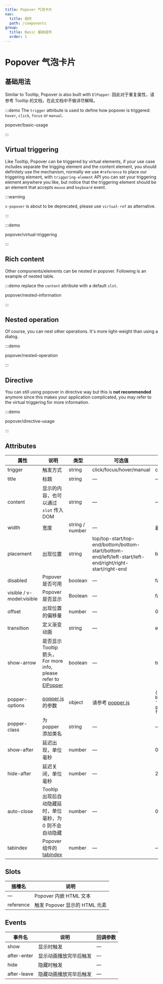```yaml
---
title: Popover 气泡卡片
nav:
  title: 组件
  path: /components
group:
  title: Basic 基础组件
  order: 1
---
```

# Popover 气泡卡片

## 基础用法

Similar to Tooltip, Popover is also built with `ElPopper`. 因此对于重复属性，请参考 Tooltip 的文档，在此文档中不做详尽解释。

:::demo The `trigger` attribute is used to define how popover is triggered: `hover`, `click`, `focus` or `manual`.

popover/basic-usage

:::

## Virtual triggering

Like Tooltip, Popover can be triggered by virtual elements, if your use case includes separate the trigging element and the content element, you should definitely use the mechanism, normally we use `#reference` to place our triggering element, with `triggering-element` API you can set your triggering element anywhere you like, but notice that the triggering element should be an element that accepts `mouse` and `keyboard` event.

:::warning

`v-popover` is about to be deprecated, please use `virtual-ref` as alternative.

:::

:::demo

popover/virtual-triggering

:::

## Rich content

Other components/elements can be nested in popover. Following is an example of nested table.

:::demo replace the `content` attribute with a default `slot`.

popover/nested-information

:::

## Nested operation

Of course, you can nest other operations. It's more light-weight than using a dialog.

:::demo

popover/nested-operation

:::

## Directive

You can still using popover in directive way but this is **not recommended** anymore since this makes your application complicated, you may refer to the virtual triggering for more information.

:::demo

popover/directive-usage

:::

## Attributes

| 属性                        | 说明                                                                                                                                           | 类型              | 可选值                                                                                                       | 默认值                                                     |
| ------------------------- | -------------------------------------------------------------------------------------------------------------------------------------------- | --------------- | --------------------------------------------------------------------------------------------------------- | ------------------------------------------------------- |
| trigger                   | 触发方式                                                                                                                                         | string          | click/focus/hover/manual                                                                                  | click                                                   |
| title                     | 标题                                                                                                                                           | string          | —                                                                                                         | —                                                       |
| content                   | 显示的内容，也可以通过 `slot` 传入 DOM                                                                                                                    | string          | —                                                                                                         | —                                                       |
| width                     | 宽度                                                                                                                                           | string / number | —                                                                                                         | 最小宽度 150px                                              |
| placement                 | 出现位置                                                                                                                                         | string          | top/top-start/top-end/bottom/bottom-start/bottom-end/left/left-start/left-end/right/right-start/right-end | bottom                                                  |
| disabled                  | Popover 是否可用                                                                                                                                 | boolean         | —                                                                                                         | false                                                   |
| visible / v-model:visible | Popover 是否显示                                                                                                                                 | Boolean         | —                                                                                                         | false                                                   |
| offset                    | 出现位置的偏移量                                                                                                                                     | number          | —                                                                                                         | 0                                                       |
| transition                | 定义渐变动画                                                                                                                                       | string          | —                                                                                                         | el-fade-in-linear                                       |
| show-arrow                | 是否显示 Tooltip 箭头， For more info, please refer to [ElPopper](https://github.com/element-plus/element-plus/tree/dev/packages/components/popper) | boolean         | —                                                                                                         | true                                                    |
| popper-options            | [popper.js](https://popper.js.org/docs/v2/) 的参数                                                                                              | object          | 请参考 [popper.js](https://popper.js.org/docs/v2/)                                                           | `{ boundariesElement: 'body', gpuAcceleration: false }` |
| popper-class              | 为 popper 添加类名                                                                                                                                | string          | —                                                                                                         | —                                                       |
| show-after                | 延迟出现，单位毫秒                                                                                                                                    | number          | —                                                                                                         | 0                                                       |
| hide-after                | 延迟关闭，单位毫秒                                                                                                                                    | number          | —                                                                                                         | 200                                                     |
| auto-close                | Tooltip 出现后自动隐藏延时，单位毫秒，为 0 则不会自动隐藏                                                                                                           | number          | —                                                                                                         | 0                                                       |
| tabindex                  | Popover 组件的 [tabindex](https://developer.mozilla.org/en-US/docs/Web/HTML/Global_attributes/tabindex)                                         | number          | —                                                                                                         | —                                                       |

## Slots

| 插槽名       | 说明                     |
| --------- | ---------------------- |
| —         | Popover 内嵌 HTML 文本     |
| reference | 触发 Popover 显示的 HTML 元素 |

## Events

| 事件名         | 说明          | 回调参数 |
| ----------- | ----------- | ---- |
| show        | 显示时触发       | —    |
| after-enter | 显示动画播放完毕后触发 | —    |
| hide        | 隐藏时触发       | —    |
| after-leave | 隐藏动画播放完毕后触发 | —    |

